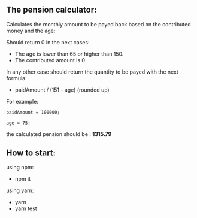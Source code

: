 ## The pension calculator:


Calculates the monthly amount to be payed back based on the contributed money and the age:

Should return 0 in the next cases:

 - The age is lower than 65 or higher than 150.
 - The contributed amount is 0

  In any other case should return the quantity to be payed with the next formula:
  
 - paidAmount / (151 - age) (rounded up)

  For example:

    paidAmount = 100000;
    
    age = 75;
    
the calculated pension should be : **1315.79**

   

## **How to start:**
using npm:
 - npm it

using yarn:

 - yarn
 - yarn test